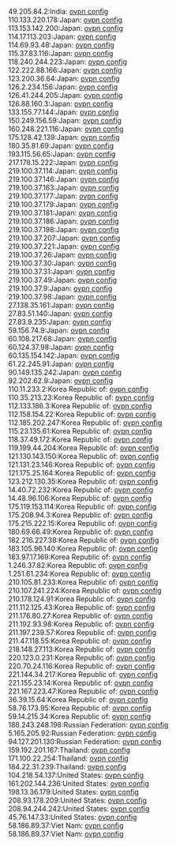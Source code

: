 49.205.84.2:India: [ovpn config](vpn/49_205_84_2.ovpn)  
110.133.220.178:Japan: [ovpn config](vpn/110_133_220_178.ovpn)  
113.153.142.200:Japan: [ovpn config](vpn/113_153_142_200.ovpn)  
114.17.113.203:Japan: [ovpn config](vpn/114_17_113_203.ovpn)  
114.69.93.48:Japan: [ovpn config](vpn/114_69_93_48.ovpn)  
115.37.83.116:Japan: [ovpn config](vpn/115_37_83_116.ovpn)  
118.240.244.223:Japan: [ovpn config](vpn/118_240_244_223.ovpn)  
122.222.88.166:Japan: [ovpn config](vpn/122_222_88_166.ovpn)  
123.200.36.64:Japan: [ovpn config](vpn/123_200_36_64.ovpn)  
126.2.234.156:Japan: [ovpn config](vpn/126_2_234_156.ovpn)  
126.41.244.205:Japan: [ovpn config](vpn/126_41_244_205.ovpn)  
126.88.160.3:Japan: [ovpn config](vpn/126_88_160_3.ovpn)  
133.155.77.144:Japan: [ovpn config](vpn/133_155_77_144.ovpn)  
150.249.156.59:Japan: [ovpn config](vpn/150_249_156_59.ovpn)  
160.248.221.116:Japan: [ovpn config](vpn/160_248_221_116.ovpn)  
175.128.42.139:Japan: [ovpn config](vpn/175_128_42_139.ovpn)  
180.35.81.69:Japan: [ovpn config](vpn/180_35_81_69.ovpn)  
193.115.56.65:Japan: [ovpn config](vpn/193_115_56_65.ovpn)  
217.178.15.222:Japan: [ovpn config](vpn/217_178_15_222.ovpn)  
219.100.37.114:Japan: [ovpn config](vpn/219_100_37_114.ovpn)  
219.100.37.146:Japan: [ovpn config](vpn/219_100_37_146.ovpn)  
219.100.37.163:Japan: [ovpn config](vpn/219_100_37_163.ovpn)  
219.100.37.177:Japan: [ovpn config](vpn/219_100_37_177.ovpn)  
219.100.37.179:Japan: [ovpn config](vpn/219_100_37_179.ovpn)  
219.100.37.181:Japan: [ovpn config](vpn/219_100_37_181.ovpn)  
219.100.37.186:Japan: [ovpn config](vpn/219_100_37_186.ovpn)  
219.100.37.198:Japan: [ovpn config](vpn/219_100_37_198.ovpn)  
219.100.37.207:Japan: [ovpn config](vpn/219_100_37_207.ovpn)  
219.100.37.221:Japan: [ovpn config](vpn/219_100_37_221.ovpn)  
219.100.37.26:Japan: [ovpn config](vpn/219_100_37_26.ovpn)  
219.100.37.30:Japan: [ovpn config](vpn/219_100_37_30.ovpn)  
219.100.37.31:Japan: [ovpn config](vpn/219_100_37_31.ovpn)  
219.100.37.49:Japan: [ovpn config](vpn/219_100_37_49.ovpn)  
219.100.37.9:Japan: [ovpn config](vpn/219_100_37_9.ovpn)  
219.100.37.98:Japan: [ovpn config](vpn/219_100_37_98.ovpn)  
27.138.35.161:Japan: [ovpn config](vpn/27_138_35_161.ovpn)  
27.83.51.140:Japan: [ovpn config](vpn/27_83_51_140.ovpn)  
27.83.9.235:Japan: [ovpn config](vpn/27_83_9_235.ovpn)  
59.156.74.9:Japan: [ovpn config](vpn/59_156_74_9.ovpn)  
60.108.217.68:Japan: [ovpn config](vpn/60_108_217_68.ovpn)  
60.124.37.98:Japan: [ovpn config](vpn/60_124_37_98.ovpn)  
60.135.154.142:Japan: [ovpn config](vpn/60_135_154_142.ovpn)  
61.22.245.91:Japan: [ovpn config](vpn/61_22_245_91.ovpn)  
90.149.135.242:Japan: [ovpn config](vpn/90_149_135_242.ovpn)  
92.202.62.9:Japan: [ovpn config](vpn/92_202_62_9.ovpn)  
110.11.233.2:Korea Republic of: [ovpn config](vpn/110_11_233_2.ovpn)  
110.35.213.23:Korea Republic of: [ovpn config](vpn/110_35_213_23.ovpn)  
112.133.186.3:Korea Republic of: [ovpn config](vpn/112_133_186_3.ovpn)  
112.158.154.22:Korea Republic of: [ovpn config](vpn/112_158_154_22.ovpn)  
112.185.202.247:Korea Republic of: [ovpn config](vpn/112_185_202_247.ovpn)  
115.23.135.61:Korea Republic of: [ovpn config](vpn/115_23_135_61.ovpn)  
118.37.49.172:Korea Republic of: [ovpn config](vpn/118_37_49_172.ovpn)  
119.199.44.204:Korea Republic of: [ovpn config](vpn/119_199_44_204.ovpn)  
121.130.143.150:Korea Republic of: [ovpn config](vpn/121_130_143_150.ovpn)  
121.131.23.146:Korea Republic of: [ovpn config](vpn/121_131_23_146.ovpn)  
121.175.25.164:Korea Republic of: [ovpn config](vpn/121_175_25_164.ovpn)  
123.212.130.35:Korea Republic of: [ovpn config](vpn/123_212_130_35.ovpn)  
14.40.72.232:Korea Republic of: [ovpn config](vpn/14_40_72_232.ovpn)  
14.48.96.106:Korea Republic of: [ovpn config](vpn/14_48_96_106.ovpn)  
175.119.153.114:Korea Republic of: [ovpn config](vpn/175_119_153_114.ovpn)  
175.208.94.3:Korea Republic of: [ovpn config](vpn/175_208_94_3.ovpn)  
175.215.222.15:Korea Republic of: [ovpn config](vpn/175_215_222_15.ovpn)  
180.69.66.49:Korea Republic of: [ovpn config](vpn/180_69_66_49.ovpn)  
182.216.227.38:Korea Republic of: [ovpn config](vpn/182_216_227_38.ovpn)  
183.105.96.140:Korea Republic of: [ovpn config](vpn/183_105_96_140.ovpn)  
183.97.17.169:Korea Republic of: [ovpn config](vpn/183_97_17_169.ovpn)  
1.246.37.82:Korea Republic of: [ovpn config](vpn/1_246_37_82.ovpn)  
1.251.61.234:Korea Republic of: [ovpn config](vpn/1_251_61_234.ovpn)  
210.105.81.233:Korea Republic of: [ovpn config](vpn/210_105_81_233.ovpn)  
210.107.241.224:Korea Republic of: [ovpn config](vpn/210_107_241_224.ovpn)  
210.178.124.91:Korea Republic of: [ovpn config](vpn/210_178_124_91.ovpn)  
211.112.125.43:Korea Republic of: [ovpn config](vpn/211_112_125_43.ovpn)  
211.176.80.27:Korea Republic of: [ovpn config](vpn/211_176_80_27.ovpn)  
211.192.93.98:Korea Republic of: [ovpn config](vpn/211_192_93_98.ovpn)  
211.197.239.57:Korea Republic of: [ovpn config](vpn/211_197_239_57.ovpn)  
211.47.118.55:Korea Republic of: [ovpn config](vpn/211_47_118_55.ovpn)  
218.148.27.113:Korea Republic of: [ovpn config](vpn/218_148_27_113.ovpn)  
220.123.0.231:Korea Republic of: [ovpn config](vpn/220_123_0_231.ovpn)  
220.70.24.116:Korea Republic of: [ovpn config](vpn/220_70_24_116.ovpn)  
221.144.34.217:Korea Republic of: [ovpn config](vpn/221_144_34_217.ovpn)  
221.155.23.14:Korea Republic of: [ovpn config](vpn/221_155_23_14.ovpn)  
221.167.223.47:Korea Republic of: [ovpn config](vpn/221_167_223_47.ovpn)  
36.39.15.64:Korea Republic of: [ovpn config](vpn/36_39_15_64.ovpn)  
58.76.173.95:Korea Republic of: [ovpn config](vpn/58_76_173_95.ovpn)  
59.14.215.34:Korea Republic of: [ovpn config](vpn/59_14_215_34.ovpn)  
188.243.248.198:Russian Federation: [ovpn config](vpn/188_243_248_198.ovpn)  
5.165.205.92:Russian Federation: [ovpn config](vpn/5_165_205_92.ovpn)  
94.127.201.130:Russian Federation: [ovpn config](vpn/94_127_201_130.ovpn)  
159.192.201.167:Thailand: [ovpn config](vpn/159_192_201_167.ovpn)  
171.100.22.254:Thailand: [ovpn config](vpn/171_100_22_254.ovpn)  
184.22.31.239:Thailand: [ovpn config](vpn/184_22_31_239.ovpn)  
104.218.54.137:United States: [ovpn config](vpn/104_218_54_137.ovpn)  
161.202.144.236:United States: [ovpn config](vpn/161_202_144_236.ovpn)  
198.13.36.179:United States: [ovpn config](vpn/198_13_36_179.ovpn)  
208.93.178.209:United States: [ovpn config](vpn/208_93_178_209.ovpn)  
208.94.244.242:United States: [ovpn config](vpn/208_94_244_242.ovpn)  
45.76.147.33:United States: [ovpn config](vpn/45_76_147_33.ovpn)  
58.186.89.37:Viet Nam: [ovpn config](vpn/58_186_89_37.ovpn)  
58.186.89.37:Viet Nam: [ovpn config](vpn/58_186_89_37.ovpn)  
